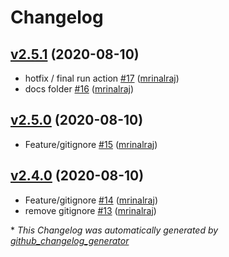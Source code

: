 # Changelog

## [v2.5.1](https://github.com/mrinalraj/versioning-test/tree/v2.5.1) (2020-08-10)

- hotfix / final run action [\#17](https://github.com/mrinalraj/versioning-test/pull/17) ([mrinalraj](https://github.com/mrinalraj))
- docs folder [\#16](https://github.com/mrinalraj/versioning-test/pull/16) ([mrinalraj](https://github.com/mrinalraj))

## [v2.5.0](https://github.com/mrinalraj/versioning-test/tree/v2.5.0) (2020-08-10)

- Feature/gitignore [\#15](https://github.com/mrinalraj/versioning-test/pull/15) ([mrinalraj](https://github.com/mrinalraj))

## [v2.4.0](https://github.com/mrinalraj/versioning-test/tree/v2.4.0) (2020-08-10)

- Feature/gitignore [\#14](https://github.com/mrinalraj/versioning-test/pull/14) ([mrinalraj](https://github.com/mrinalraj))
- remove gitignore [\#13](https://github.com/mrinalraj/versioning-test/pull/13) ([mrinalraj](https://github.com/mrinalraj))



\* *This Changelog was automatically generated by [github_changelog_generator](https://github.com/github-changelog-generator/github-changelog-generator)*
